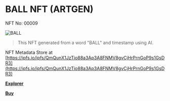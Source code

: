 # BALL NFT (ARTGEN)
NFT No: 00009

![BALL](https://artgen.nft.my.id/original/854ee44ba16a84bb6fb87c202ba8557f146e660cc3c4282574dc8ed9fa91f2a5.png)

> This NFT generated from a word "BALL" and timestamp using AI.

NFT Metadata Store at [https://ipfs.io/ipfs/QmQunX1JzTio88a3Ap3A8FNMV8gvCjHrPrnGoP9s1GsDR3](https://ipfs.io/ipfs/QmQunX1JzTio88a3Ap3A8FNMV8gvCjHrPrnGoP9s1GsDR3)

**[Explorer](https://simpleledger.info/#token/854ee44ba16a84bb6fb87c202ba8557f146e660cc3c4282574dc8ed9fa91f2a5)**

**[Buy](https://www.juungle.net/#/assets/854ee44ba16a84bb6fb87c202ba8557f146e660cc3c4282574dc8ed9fa91f2a5)**
